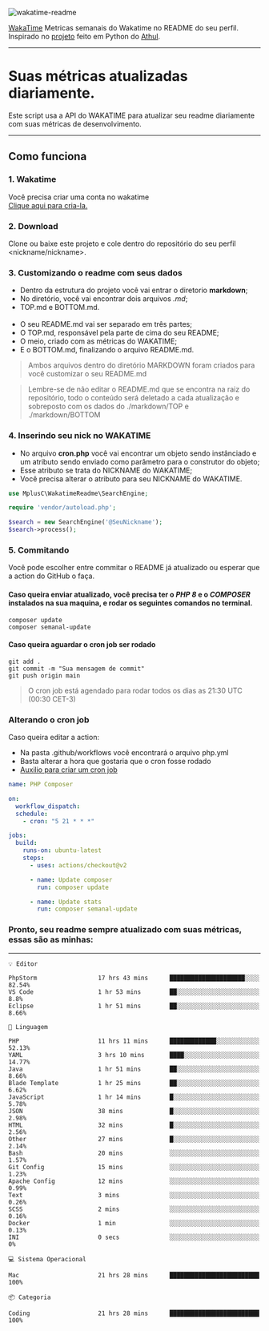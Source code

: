 ![wakatime-readme](https://socialify.git.ci/bymatheus/wakatime-readme/image?description=1&descriptionEditable=M%C3%A9tricas%20semanais%20do%20Wakatime%20no%20seu%20README%20de%20perfil.&font=KoHo&forks=1&language=1&owner=1&pattern=Signal&stargazers=1&theme=Dark)

[WakaTime](https://wakatime.com) Metricas semanais do Wakatime no README do seu perfil. <br>
Inspirado no [projeto](https://github.com/athul/waka-readme) feito em Python do [Athul](https://github.com/athul).
___

# Suas métricas atualizadas diariamente.
Este script usa a API do WAKATIME para atualizar seu readme diariamente com suas métricas de desenvolvimento.

___

## Como funciona

### 1. Wakatime
Você precisa criar uma conta no wakatime <br>
[Clique aqui para cria-la.](https://wakatime.com) 

### 2. Download
Clone ou baixe este projeto e cole dentro do repositório do seu perfil <nickname/nickname>.

### 3. Customizando o readme com seus dados
- Dentro da estrutura do projeto você vai entrar o diretorio **markdown**;  
- No diretório, você vai encontrar dois arquivos *.md*;
- TOP.md e BOTTOM.md.
<br><br>
- O seu README.md vai ser separado em três partes; 
- O TOP.md, responsável pela parte de cima do seu README;
- O meio, criado com as métricas do WAKATIME;
- E o BOTTOM.md, finalizando o arquivo README.md.<br>

> Ambos arquivos dentro do diretório MARKDOWN foram criados para você customizar o seu README.md

> Lembre-se de não editar o README.md que se encontra na raiz do repositório, todo o conteúdo será deletado a cada atualização e sobreposto com os dados do ./markdown/TOP e ./markdown/BOTTOM

### 4. Inserindo seu nick no WAKATIME
- No arquivo **cron.php** você vai encontrar um objeto sendo instânciado e um atributo sendo enviado como parâmetro para o construtor do objeto;
- Esse atributo se trata do NICKNAME do WAKATIME;
- Você precisa alterar o atributo para seu NICKNAME do WAKATIME.

```php
use MplusC\WakatimeReadme\SearchEngine;

require 'vendor/autoload.php';

$search = new SearchEngine('@SeuNickname');
$search->process();
```

### 5. Commitando
Você pode escolher entre commitar o README já atualizado ou esperar que a action do GitHub o faça. <br>

#### Caso queira enviar atualizado, você precisa ter o *PHP 8* e o *COMPOSER* instalados na sua maquina, e rodar os seguintes comandos no terminal.
```composer
composer update
composer semanal-update 
```

#### Caso queira aguardar o cron job ser rodado 
```git 
git add .
git commit -m "Sua mensagem de commit"
git push origin main
```

>O cron job está agendado para rodar todos os dias as 21:30 UTC (00:30 CET-3) 

### Alterando o cron job
Caso queira editar a action:

- Na pasta .github/workflows você encontrará o arquivo php.yml
- Basta alterar a hora que gostaria que o cron fosse rodado
- [Auxilio para criar um cron job](https://crontab.guru)

```yml
name: PHP Composer

on:
  workflow_dispatch:
  schedule:
    - cron: "5 21 * * *"

jobs:
  build:
    runs-on: ubuntu-latest
    steps:
      - uses: actions/checkout@v2

      - name: Update composer
        run: composer update

      - name: Update stats
        run: composer semanal-update
```

### Pronto, seu readme sempre atualizado com suas métricas, essas são as minhas:

___
```text
💡 Editor

PhpStorm                 17 hrs 43 mins      █████████████████████░░░░     82.54%
VS Code                  1 hr 53 mins        ██░░░░░░░░░░░░░░░░░░░░░░░       8.8%
Eclipse                  1 hr 51 mins        ██░░░░░░░░░░░░░░░░░░░░░░░      8.66%
```
```text
💬 Linguagem

PHP                      11 hrs 11 mins      █████████████░░░░░░░░░░░░     52.13%
YAML                     3 hrs 10 mins       ████░░░░░░░░░░░░░░░░░░░░░     14.77%
Java                     1 hr 51 mins        ██░░░░░░░░░░░░░░░░░░░░░░░      8.66%
Blade Template           1 hr 25 mins        ██░░░░░░░░░░░░░░░░░░░░░░░      6.62%
JavaScript               1 hr 14 mins        █░░░░░░░░░░░░░░░░░░░░░░░░      5.78%
JSON                     38 mins             █░░░░░░░░░░░░░░░░░░░░░░░░      2.98%
HTML                     32 mins             █░░░░░░░░░░░░░░░░░░░░░░░░      2.56%
Other                    27 mins             █░░░░░░░░░░░░░░░░░░░░░░░░      2.14%
Bash                     20 mins             ░░░░░░░░░░░░░░░░░░░░░░░░░      1.57%
Git Config               15 mins             ░░░░░░░░░░░░░░░░░░░░░░░░░      1.23%
Apache Config            12 mins             ░░░░░░░░░░░░░░░░░░░░░░░░░      0.99%
Text                     3 mins              ░░░░░░░░░░░░░░░░░░░░░░░░░      0.26%
SCSS                     2 mins              ░░░░░░░░░░░░░░░░░░░░░░░░░      0.16%
Docker                   1 min               ░░░░░░░░░░░░░░░░░░░░░░░░░      0.13%
INI                      0 secs              ░░░░░░░░░░░░░░░░░░░░░░░░░         0%
```
```text
💻 Sistema Operacional

Mac                      21 hrs 28 mins      █████████████████████████       100%
```
```text
📦 Categoria

Coding                   21 hrs 28 mins      █████████████████████████       100%
```
